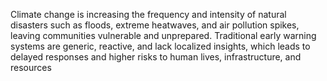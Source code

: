 Climate change is increasing the frequency and intensity of natural disasters such as floods, extreme heatwaves, and air pollution spikes, leaving communities vulnerable and unprepared. Traditional early warning systems are generic, reactive, and lack localized insights, which leads to delayed responses and higher risks to human lives, infrastructure, and resources
